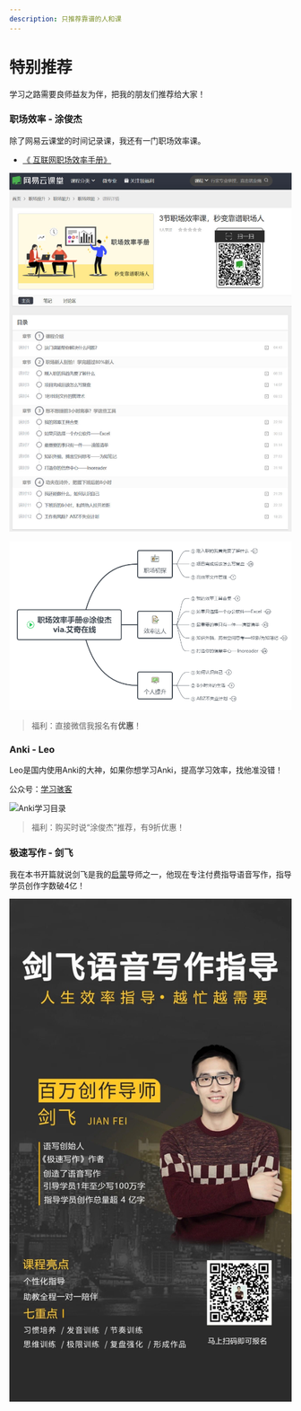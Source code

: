 ```yaml
---
description: 只推荐靠谱的人和课
---
```


# 特别推荐

学习之路需要良师益友为伴，把我的朋友们推荐给大家！

### 职场效率 - 涂俊杰

除了网易云课堂的时间记录课，我还有一门职场效率课。

* [《
  互联网职场效率手册》](https://www.aikewang.com/course/128)

![扫码报名网易职场课](.gitbook/assets/TIM图片120200307125757.jpg)

![职场效率课程大纲](.gitbook/assets/QQ截图20190909211553.png)

> 福利：直接微信我报名有**优惠**！

### Anki - Leo

Leo是国内使用Anki的大神，如果你想学习Anki，提高学习效率，找他准没错！

公众号：[学习骇客](https://mp.weixin.qq.com/s/OIw7p538gBoMsSM384G\_bw)

![Anki学习目录](.gitbook/assets/6401\_看图王.web.png)

> 福利：购买时说“涂俊杰”推荐，有9折优惠！

### 极速写作 - 剑飞

我在本书开篇就说剑飞是我的[启蒙](ch01/ch01.01.md)导师之一，他现在专注付费指导语音写作，指导学员创作字数破4亿！

![扫码添加剑飞](.gitbook/assets/7c88e202fb284aa61dfd685a30e335e.jpg)
